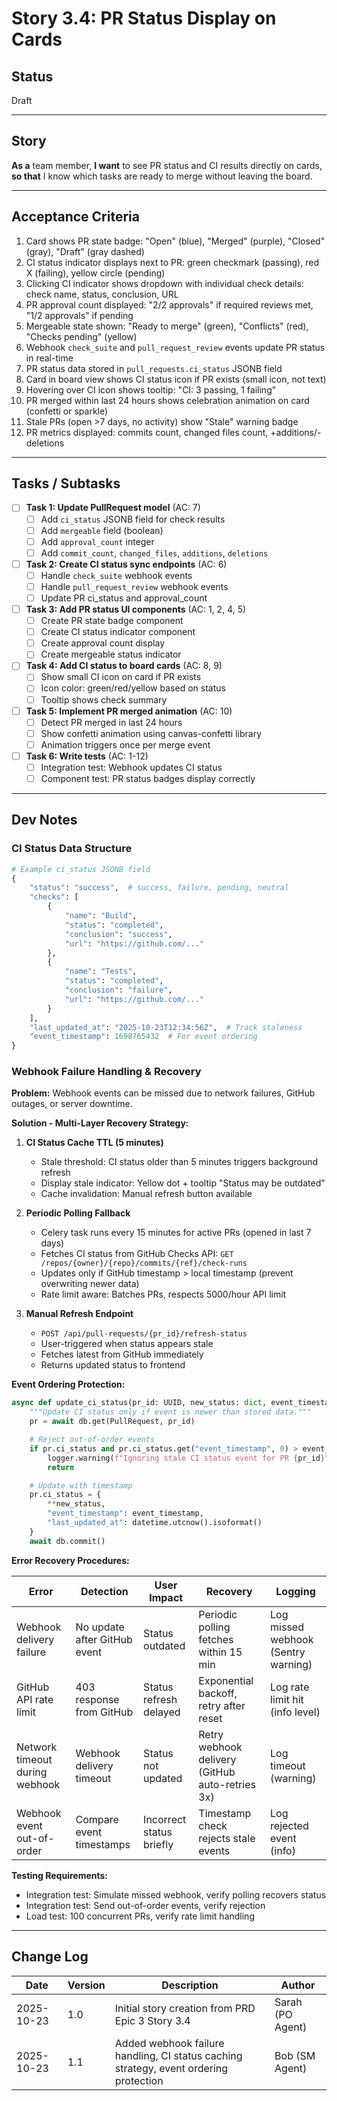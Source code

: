 # Story 3.4: PR Status Display on Cards

## Status
Draft

---

## Story

**As a** team member,
**I want** to see PR status and CI results directly on cards,
**so that** I know which tasks are ready to merge without leaving the board.

---

## Acceptance Criteria

1. Card shows PR state badge: "Open" (blue), "Merged" (purple), "Closed" (gray), "Draft" (gray dashed)
2. CI status indicator displays next to PR: green checkmark (passing), red X (failing), yellow circle (pending)
3. Clicking CI indicator shows dropdown with individual check details: check name, status, conclusion, URL
4. PR approval count displayed: "2/2 approvals" if required reviews met, "1/2 approvals" if pending
5. Mergeable state shown: "Ready to merge" (green), "Conflicts" (red), "Checks pending" (yellow)
6. Webhook `check_suite` and `pull_request_review` events update PR status in real-time
7. PR status data stored in `pull_requests.ci_status` JSONB field
8. Card in board view shows CI status icon if PR exists (small icon, not text)
9. Hovering over CI icon shows tooltip: "CI: 3 passing, 1 failing"
10. PR merged within last 24 hours shows celebration animation on card (confetti or sparkle)
11. Stale PRs (open >7 days, no activity) show "Stale" warning badge
12. PR metrics displayed: commits count, changed files count, +additions/-deletions

---

## Tasks / Subtasks

- [ ] **Task 1: Update PullRequest model** (AC: 7)
  - [ ] Add `ci_status` JSONB field for check results
  - [ ] Add `mergeable` field (boolean)
  - [ ] Add `approval_count` integer
  - [ ] Add `commit_count`, `changed_files`, `additions`, `deletions`

- [ ] **Task 2: Create CI status sync endpoints** (AC: 6)
  - [ ] Handle `check_suite` webhook events
  - [ ] Handle `pull_request_review` webhook events
  - [ ] Update PR ci_status and approval_count

- [ ] **Task 3: Add PR status UI components** (AC: 1, 2, 4, 5)
  - [ ] Create PR state badge component
  - [ ] Create CI status indicator component
  - [ ] Create approval count display
  - [ ] Create mergeable status indicator

- [ ] **Task 4: Add CI status to board cards** (AC: 8, 9)
  - [ ] Show small CI icon on card if PR exists
  - [ ] Icon color: green/red/yellow based on status
  - [ ] Tooltip shows check summary

- [ ] **Task 5: Implement PR merged animation** (AC: 10)
  - [ ] Detect PR merged in last 24 hours
  - [ ] Show confetti animation using canvas-confetti library
  - [ ] Animation triggers once per merge event

- [ ] **Task 6: Write tests** (AC: 1-12)
  - [ ] Integration test: Webhook updates CI status
  - [ ] Component test: PR status badges display correctly

---

## Dev Notes

### CI Status Data Structure

```python
# Example ci_status JSONB field
{
    "status": "success",  # success, failure, pending, neutral
    "checks": [
        {
            "name": "Build",
            "status": "completed",
            "conclusion": "success",
            "url": "https://github.com/..."
        },
        {
            "name": "Tests",
            "status": "completed",
            "conclusion": "failure",
            "url": "https://github.com/..."
        }
    ],
    "last_updated_at": "2025-10-23T12:34:56Z",  # Track staleness
    "event_timestamp": 1698765432  # For event ordering
}
```

### Webhook Failure Handling & Recovery

**Problem:** Webhook events can be missed due to network failures, GitHub outages, or server downtime.

**Solution - Multi-Layer Recovery Strategy:**

1. **CI Status Cache TTL (5 minutes)**
   - Stale threshold: CI status older than 5 minutes triggers background refresh
   - Display stale indicator: Yellow dot + tooltip "Status may be outdated"
   - Cache invalidation: Manual refresh button available

2. **Periodic Polling Fallback**
   - Celery task runs every 15 minutes for active PRs (opened in last 7 days)
   - Fetches CI status from GitHub Checks API: `GET /repos/{owner}/{repo}/commits/{ref}/check-runs`
   - Updates only if GitHub timestamp > local timestamp (prevent overwriting newer data)
   - Rate limit aware: Batches PRs, respects 5000/hour API limit

3. **Manual Refresh Endpoint**
   - `POST /api/pull-requests/{pr_id}/refresh-status`
   - User-triggered when status appears stale
   - Fetches latest from GitHub immediately
   - Returns updated status to frontend

**Event Ordering Protection:**

```python
async def update_ci_status(pr_id: UUID, new_status: dict, event_timestamp: int):
    """Update CI status only if event is newer than stored data."""
    pr = await db.get(PullRequest, pr_id)

    # Reject out-of-order events
    if pr.ci_status and pr.ci_status.get("event_timestamp", 0) > event_timestamp:
        logger.warning(f"Ignoring stale CI status event for PR {pr_id}")
        return

    # Update with timestamp
    pr.ci_status = {
        **new_status,
        "event_timestamp": event_timestamp,
        "last_updated_at": datetime.utcnow().isoformat()
    }
    await db.commit()
```

**Error Recovery Procedures:**

| Error | Detection | User Impact | Recovery | Logging |
|-------|-----------|-------------|----------|---------|
| Webhook delivery failure | No update after GitHub event | Status outdated | Periodic polling fetches within 15 min | Log missed webhook (Sentry warning) |
| GitHub API rate limit | 403 response from GitHub | Status refresh delayed | Exponential backoff, retry after reset | Log rate limit hit (info level) |
| Network timeout during webhook | Webhook delivery timeout | Status not updated | Retry webhook delivery (GitHub auto-retries 3x) | Log timeout (warning) |
| Webhook event out-of-order | Compare event timestamps | Incorrect status briefly | Timestamp check rejects stale events | Log rejected event (info) |

**Testing Requirements:**
- Integration test: Simulate missed webhook, verify polling recovers status
- Integration test: Send out-of-order events, verify rejection
- Load test: 100 concurrent PRs, verify rate limit handling

---

## Change Log

| Date | Version | Description | Author |
|------|---------|-------------|--------|
| 2025-10-23 | 1.0 | Initial story creation from PRD Epic 3 Story 3.4 | Sarah (PO Agent) |
| 2025-10-23 | 1.1 | Added webhook failure handling, CI status caching strategy, event ordering protection | Bob (SM Agent) |
